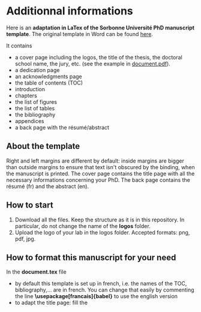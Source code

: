 # Additionnal informations

Here is an **adaptation in LaTex of the Sorbonne Université PhD manuscript template**. The original template in Word can be found [here](https://www.sorbonne-universite.fr/le-doctorat/demarches-administratives/soutenance). 

It contains 
* a cover page including the logos, the title of the thesis, the doctoral school name, the jury, etc. (see the example in [document.pdf](https://github.com/apepiot/SU-thesis-template/blob/main/document.pdf)).
* a dedication page
* an acknowledgments page
* the table of contents (TOC)
* introduction
* chapters 
* the list of figures
* the list of tables
* the bibliography
* appendices
* a back page with the résumé/abstract

## About the template

Right and left margins are different by default: inside margins are bigger than outside margins to ensure that text isn't obscured by the binding, when the manuscript is printed.
The cover page contains the title page with all the necessary informations concerning your PhD.
The back page contains the résumé (fr) and the abstract (en).

## How to start
1. Download all the files. Keep the structure as it is in this repository. In particular, do not change the name of the **logos** folder.
2. Upload the logo of your lab in the logos folder. Accepted formats: png, pdf, jpg.


## How to format this manuscript for your need 
In the **document.tex** file
* by default this template is set up in french, i.e. the names of the TOC, bibliography,... are in french. You can change that easily by commenting the line **\usepackage[francais]{babel}** to use the english version
* to adapt the title page: fill the 

